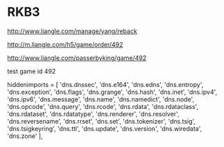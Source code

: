 # RKB3
http://www.liangle.com/manage/yang/reback

http://m.liangle.com/h5/game/order/492

http://www.liangle.com/passerbyking/game/492

test game id 492


hiddenimports = [
    'dns.dnssec',
    'dns.e164',
    'dns.edns',
    'dns.entropy',
    'dns.exception',
    'dns.flags',
    'dns.grange',
    'dns.hash',
    'dns.inet',
    'dns.ipv4',
    'dns.ipv6',
    'dns.message',
    'dns.name',
    'dns.namedict',
    'dns.node',
    'dns.opcode',
    'dns.query',
    'dns.rcode',
    'dns.rdata',
    'dns.rdataclass',
    'dns.rdataset',
    'dns.rdatatype',
    'dns.renderer',
    'dns.resolver',
    'dns.reversename',
    'dns.rrset',
    'dns.set',
    'dns.tokenizer',
    'dns.tsig',
    'dns.tsigkeyring',
    'dns.ttl',
    'dns.update',
    'dns.version',
    'dns.wiredata',
    'dns.zone'
],